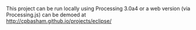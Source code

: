 This project can be run locally using Processing 3.0a4
or a web version (via Processing.js) can be demoed at
http://cpbasham.github.io/projects/eclipse/
